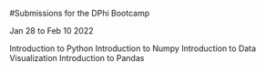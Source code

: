 #Submissions for the DPhi Bootcamp

Jan 28 to Feb 10 2022

Introduction to Python
Introduction to Numpy
Introduction to Data Visualization
Introduction to Pandas



